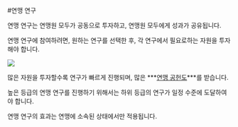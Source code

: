 

#연맹 연구

 연맹 연구는 연맹원 모두가 공동으로 투자하고, 연맹원 모두에게 성과가 공유됩니다.

연맹 연구에 참여하려면, 원하는 연구를 선택한 후, 각 연구에서 필요로하는 자원을 투자해야 합니다.

![](https://s3.ap-northeast-2.amazonaws.com/an2img/guide/602_001FedResearch.PNG)



 많은 자원을 투자할수록 연구가 빠르게 진행되며, 많은 ***<u>연맹 공헌도</u>***를 받습니다.

높은 등급의 연맹 연구를 진행하기 위해서는 하위 등급의 연구가 일정 수준에 도달하여야 합니다.

연맹 연구의 효과는 연맹에 소속된 상태에서만 적용됩니다.